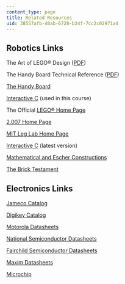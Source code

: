 ```yaml
---
content_type: page
title: Related Resources
uid: 38557afb-40ab-6728-b24f-7cc2c02971a4
---
```


Robotics Links
--------------

The Art of LEGO® Design ([PDF](http://handyboard.com/oldhb/techdocs/artoflego.pdf))

The Handy Board Technical Reference ([PDF](http://handyboard.com/oldhb/software/icmanual/icmain.pdf))

[The Handy Board](http://handyboard.com/)

[Interactive C](http://www.newtonlabs.com/ic/) (used in this course)

The Official [LEGO® Home Page](http://www.lego.com/)

[2.007 Home Page](/courses/2-007-design-and-manufacturing-i-spring-2009/)

[MIT Leg Lab Home Page](http://www.ai.mit.edu/projects/leglab/)

[Interactive C](http://www.newtonlabs.com/ic/dist/ic-monolithic.html#SEC1) (latest version)

[Mathematical and Escher Constructions](http://www.andrewlipson.com/lego.htm)

[The Brick Testament](http://www.thebricktestament.com/)

Electronics Links
-----------------

[Jameco Catalog](http://www.jameco.com/)

[Digikey Catalog](http://www.digi-key.com/)

[Motorola Datasheets](http://www.datasheetcatalog.com/motorola/1/)

[National Semiconductor Datasheets](http://www.datasheetlib.com/national-semiconductor/)

[Fairchild Semiconductor Datasheets](http://www.fairchildsemi.com/index.html)

[Maxim Datasheets](http://www.maxim-ic.com/)

[Microchip](http://www.microchip.com/TechDocByProduct.aspx)